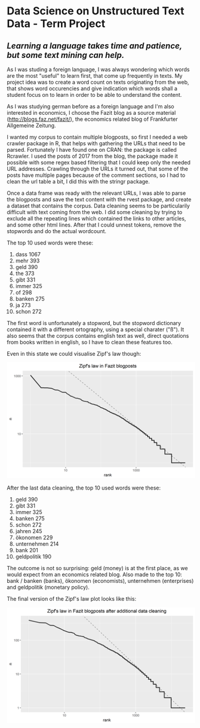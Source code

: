 # Data Science on Unstructured Text Data - Term Project

## *Learning a language takes time and patience, but some text mining can help.*

As I was studing a foreign language, I was always wondering which words are the most "useful" to learn first, that come up frequently in texts. My project idea was to create a word count on texts originating from the web, that shows word occurencies and give indication which words shall a student focus on to learn in order to be able to understand the content. 

As I was studying german before as a foreign language and I'm also interested in economics, I choose the Fazit blog as a source material (http://blogs.faz.net/fazit/), the economics related blog of Frankfurter Allgemeine Zeitung.

I wanted my corpus to contain multiple blogposts, so first I needed a web crawler package in R, that helps with gathering the URLs that need to be parsed. Fortunately I have found one on CRAN: the package is called Rcrawler. I used the posts of 2017 from the blog, the package made it possible with some regex based filtering that I could keep only the needed URL addresses. Crawling through the URLs it turned out, that some of the posts have multiple pages because of the comment sections, so I had to clean the url table a bit, I did this with the stringr package.

Once a data frame was ready with the relevant URLs, I was able to parse the blogposts and save the text content with the rvest package, and create a dataset that contains the corpus. Data cleaning seems to be particularily difficult with text coming from the web. I did some cleaning by trying to exclude all the repeating lines which contained the links to other articles, and some other html lines. After that I could unnest tokens, remove the stopwords and do the actual wordcount. 

The top 10 used words were these:

1.  dass	      1067			
2.  mehr	      393			
3.  geld	      390			
4.  the	        373			
5.  gibt	      331			
6.  immer	      325			
7.  of	        298			
8.  banken	    275			
9.  ja	        273			
10. schon       272

The first word is unfortunately a stopword, but the stopword dictionary contained it with a different ortography, using a special charater ("ß"). It also seems that the corpus contains english text as well, direct quotations from books written in english, so I have to clean these features too.

Even in this state we could visualise Zipf's law though: 

![alt text](https://github.com/gbokonyi/text_mining_term_project/blob/master/plot_zipf.png)

After the last data cleaning, the top 10 used words were these:

1.  geld	      390	
2.  gibt	      331	
3.  immer	      325	
4.  banken	    275	
5.  schon	      272
6.  jahren	    245
7.  ökonomen	  229	
8.  unternehmen	214	
9.  bank	      201		
10. geldpolitik	190


The outcome is not so surprising: geld (money) is at the first place, as we would expect from an economics related blog. Also made to the top 10: bank / banken (banks), ökonomen (economists), unternehmen (enterprises) and geldpolitik (monetary policy).

The final version of the Zipf's law plot looks like this:

![alt text](https://github.com/gbokonyi/text_mining_term_project/blob/master/plot_zipf2.png)



